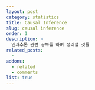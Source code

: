 ```yaml
---
layout: post
category: statistics
title: Causal Inference
slug: causal inference
order: 1
description: >
  인과추론 관련 공부를 하며 정리할 것들
related_posts:
  -
addons:
  - related
  - comments
list: true
---
```

